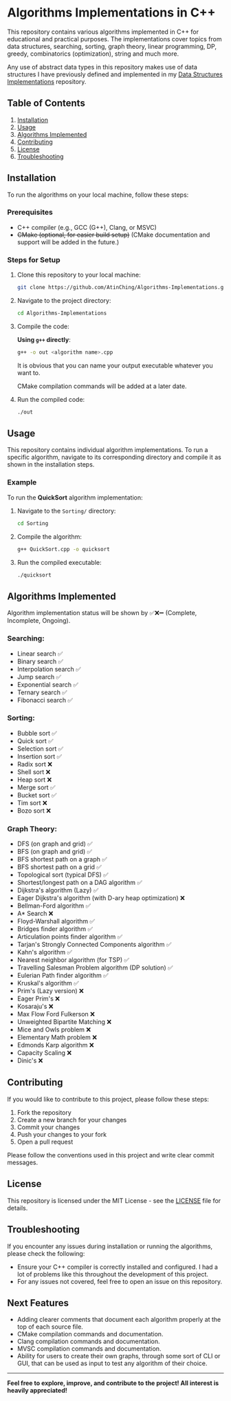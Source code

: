 # Algorithms Implementations in C++

This repository contains various algorithms implemented in C++ for educational and practical purposes. 
The implementations cover topics from data structures, searching, sorting, graph theory, linear programming, DP, greedy, combinatorics (optimization), string and much more.

Any use of abstract data types in this repository makes use of data structures I have previously defined and implemented in my [Data Structures Implementations](https://github.com/AtinChing/Data-Structures-Implementations) repository.

## Table of Contents
1. [Installation](#installation)
2. [Usage](#usage)
3. [Algorithms Implemented](#algorithms-implemented)
4. [Contributing](#contributing)
5. [License](#license)
6. [Troubleshooting](#troubleshooting)

## Installation

To run the algorithms on your local machine, follow these steps:
### Prerequisites

- C++ compiler (e.g., GCC (G++), Clang, or MSVC)
- ~~CMake (optional, for easier build setup)~~ (CMake documentation and support will be added in the future.)
### Steps for Setup

1. Clone this repository to your local machine:
    ```bash
    git clone https://github.com/AtinChing/Algorithms-Implementations.git
    ```

2. Navigate to the project directory:
    ```bash
    cd Algorithms-Implementations
    ```

3. Compile the code:

    **Using `g++` directly**:
    ```bash
    g++ -o out <algorithm name>.cpp
    ```
    It is obvious that you can name your output executable whatever you want to.
   
    CMake compilation commands will be added at a later date.
 
5. Run the compiled code:
    ```bash
    ./out
    ```

## Usage

This repository contains individual algorithm implementations. To run a specific algorithm, navigate to its corresponding directory and compile it as shown in the installation steps.

### Example

To run the **QuickSort** algorithm implementation:

1. Navigate to the `Sorting/` directory:
    ```bash
    cd Sorting
    ```

2. Compile the algorithm:
    ```bash
    g++ QuickSort.cpp -o quicksort
    ```

3. Run the compiled executable:
    ```bash
    ./quicksort
    ```
## Algorithms Implemented
Algorithm implementation status will be shown by ✅❌➖ (Complete, Incomplete, Ongoing).
### Searching:
- Linear search ✅
- Binary search ✅
- Interpolation search ✅
- Jump search ✅
- Exponential search ✅
- Ternary search ✅
- Fibonacci search ✅
### Sorting:
- Bubble sort ✅
- Quick sort ✅
- Selection sort ✅
- Insertion sort ✅
- Radix sort ❌
- Shell sort ❌
- Heap sort ❌
- Merge sort ✅
- Bucket sort ✅
- Tim sort ❌
- Bozo sort ❌
### Graph Theory:
- DFS (on graph and grid) ✅
- BFS (on graph and grid) ✅
- BFS shortest path on a graph ✅
- BFS shortest path on a grid ✅
- Topological sort (typical DFS) ✅
- Shortest/longest path on a DAG algorithm ✅
- Dijkstra's algorithm (Lazy) ✅
- Eager Dijkstra's algorithm (with D-ary heap optimization) ❌
- Bellman-Ford algorithm ✅
- A* Search ❌
- Floyd-Warshall algorithm ✅
- Bridges finder algorithm ✅
- Articulation points finder algorithm ✅
- Tarjan's Strongly Connected Components algorithm ✅
- Kahn's algorithm ✅
- Nearest neighbor algorithm (for TSP) ✅
- Travelling Salesman Problem algorithm (DP solution) ✅
- Eulerian Path finder algorithm ✅
- Kruskal's algorithm ✅
- Prim's (Lazy version) ❌ 
- Eager Prim's ❌
- Kosaraju's ❌
- Max Flow Ford Fulkerson ❌
- Unweighted Bipartite Matching ❌
- Mice and Owls problem ❌
- Elementary Math problem ❌
- Edmonds Karp algorithm ❌
- Capacity Scaling ❌
- Dinic's ❌

## Contributing

If you would like to contribute to this project, please follow these steps:

1. Fork the repository
2. Create a new branch for your changes
3. Commit your changes
4. Push your changes to your fork
5. Open a pull request

Please follow the conventions used in this project and write clear commit messages.
## License

This repository is licensed under the MIT License - see the [LICENSE](LICENSE) file for details.

## Troubleshooting

If you encounter any issues during installation or running the algorithms, please check the following:

- Ensure your C++ compiler is correctly installed and configured. I had a lot of problems like this throughout the development of this project.
- For any issues not covered, feel free to open an issue on this repository.

## Next Features
- Adding clearer comments that document each algorithm properly at the top of each source file.
- CMake compilation commands and documentation.
- Clang compilation commands and documentation.
- MVSC compilation commands and documentation.
- Ability for users to create their own graphs, through some sort of CLI or GUI, that can be used as input to test any algorithm of their choice.
---

**Feel free to explore, improve, and contribute to the project! All interest is heavily appreciated!**

